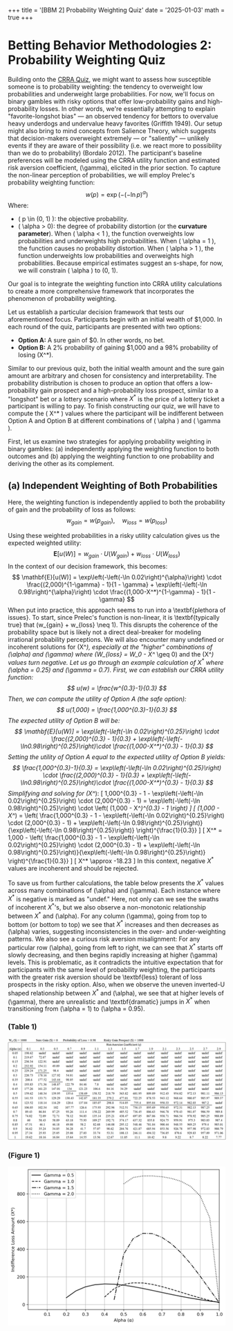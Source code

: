 +++
title = '[BBM 2] Probability Weighting Quiz'
date = '2025-01-03'
math = true
+++

# Betting Behavior Methodologies 2: Probability Weighting Quiz

Building onto the [CRRA Quiz](https://maliknyc.github.io/karmagambler.github.io/posts/post-2/), we might want to assess how susceptible someone is to probability weighting: the tendency to overweight low probabilities and underweight large probabilities. For now, we'll focus on binary gambles with risky options that offer low-probability gains and high-probability losses. In other words, we're essentially attempting to explain "favorite-longshot bias" &mdash; an observed tendency for bettors to overvalue heavy underdogs and undervalue heavy favorites (Griffith 1949). Our setup might also bring to mind concepts from Salience Theory, which suggests that decision-makers overweight extremely &mdash; or "saliently" &mdash; unlikely events if they are aware of their possibility (i.e. we react more to possibility than we do to probability) (Bordalo 2012). The participant's baseline preferences will be modeled using the CRRA utility function and estimated risk aversion coefficient, \(\gamma\), elicited in the prior section. To capture the non-linear perception of probabilities, we will employ Prelec's probability weighting function:
$$
w\left(p\right)=\exp\left(-\left(-\ln p\right)^{\alpha}\right)
$$
Where:
- \( p \in (0, 1) \): the objective probability.
- \( \alpha > 0\): the degree of probability distortion (or the **curvature parameter**).
When \( \alpha < 1 \), the function overweights low probabilities and underweights high probabilities. When \( \alpha = 1 \), the function causes no probability distortion. When \( \alpha > 1 \), the function underweights low probabilities and overweights high probabilities. Because empirical estimates suggest an s-shape, for now, we will constrain \( \alpha \) to (0, 1).

Our goal is to integrate the weighting function into CRRA utility calculations to create a more comprehensive framework that incorporates the phenomenon of probability weighting.

Let us establish a particular decision framework that tests our aforementioned focus. Participants begin with an initial wealth of $1,000. In each round of the quiz, participants are presented with two options:

- **Option A:** A sure gain of $0. In other words, no bet.
- **Option B:** A 2% probability of gaining $1,000 and a 98% probability of losing \(X^*\).

Similar to our previous quiz, both the initial wealth amount and the sure gain amount are arbitrary and chosen for consistency and interpretability. The probability distribution is chosen to produce an option that offers a low-probability gain prospect and a high-probability loss prospect, similar to a "longshot" bet or a lottery scenario where $X^*$ is the price of a lottery ticket a participant is willing to pay. To finish constructing our quiz, we will have to compute the \( X^* \) values where the participant will be indifferent between Option A and Option B at different combinations of \( \alpha \) and \( \gamma \).

First, let us examine two strategies for applying probability weighting in binary gambles: (a) independently applying the weighting function to both outcomes and (b) applying the weighting function to one probability and deriving the other as its complement.

## (a) Independent Weighting of Both Probabilities
Here, the weighting function is independently applied to both the probability of gain and the probability of loss as follows:
$$
w_{gain} = w(p_{gain}), \quad w_{loss} = w(p_{loss})
$$

Using these weighted probabilities in a risky utility calculation gives us the expected weighted utility:
$$
\mathbf{E}[u(W)] = w_{gain} \cdot U(W_{gain}) + w_{loss} \cdot U(W_{loss})
$$
In the context of our decision framework, this becomes:
$$
\mathbf{E}[u(W)] = \exp\left(-\left(-\ln 0.02\right)^{\alpha}\right) \cdot 
\frac{(2,000)^{1-\gamma} - 1}{1 - \gamma} + \exp\left(-\left(-\ln 0.98\right)^{\alpha}\right)
\cdot \frac{(1,000-X^*)^{1-\gamma} - 1}{1 - \gamma}
$$
When put into practice, this approach seems to run into a \textbf{plethora of issues}. To start, since Prelec's function is non-linear, it is \textbf{typically true} that \(w_{gain} + w_{loss} \neq 1\). This disrupts the coherence of the probability space but is likely not a direct deal-breaker for modeling irrational probability perceptions. We will also encounter many undefined or incoherent solutions for \(X^*\), especially at the "higher" combinations of \(\alpha\) and \(\gamma\) where \(W_{loss} = W_0 - X^* \geq 0\) and the \(X^*\) values turn negative. Let us go through an example calculation of $X^*$ where \(\alpha = 0.25\) and \(\gamma = 0.7\). First, we can establish our CRRA utility function:
$$
u(w) = \frac{w^{0.3}-1}{0.3}
$$
Then, we can compute the utility of Option A (the safe option):
$$
u(1,000) = \frac{1,000^{0.3}-1}{0.3}
$$
The expected utility of Option B will be:
$$
\mathbf{E}[u(W)] = \exp\left(-\left(-\ln 0.02\right)^{0.25}\right) \cdot 
\frac{(2,000)^{0.3} - 1}{0.3} + \exp\left(-\left(-\ln0.98\right)^{0.25}\right)\cdot \frac{(1,000-X^*)^{0.3} - 1}{0.3}
$$
Setting the utility of Option A equal to the expected utility of Option B yields:
$$
\frac{1,000^{0.3}-1}{0.3} = \exp\left(-\left(-\ln 0.02\right)^{0.25}\right) \cdot 
\frac{(2,000)^{0.3} - 1}{0.3} + \exp\left(-\left(-\ln0.98\right)^{0.25}\right)\cdot \frac{(1,000-X^*)^{0.3} - 1}{0.3}
$$
Simplifying and solving for \(X^*\):
\[
1,000^{0.3} - 1 - \exp\left(-\left(-\ln 0.02\right)^{0.25}\right) \cdot (2,000^{0.3} - 1) = \exp\left(-\left(-\ln 0.98\right)^{0.25}\right) \cdot \left( (1,000 - X^*)^{0.3} - 1 \right)
\]
\[
(1,000 - X^*) = \left( \frac{1,000^{0.3} - 1 - \exp\left(-\left(-\ln 0.02\right)^{0.25}\right) \cdot (2,000^{0.3} - 1) + \exp\left(-\left(-\ln 0.98\right)^{0.25}\right)}{\exp\left(-\left(-\ln 0.98\right)^{0.25}\right)} \right)^{\frac{1}{0.3}}
\]
\[
X^* = 1,000 - \left( \frac{1,000^{0.3} - 1 - \exp\left(-\left(-\ln 0.02\right)^{0.25}\right) \cdot (2,000^{0.3} - 1) + \exp\left(-\left(-\ln 0.98\right)^{0.25}\right)}{\exp\left(-\left(-\ln 0.98\right)^{0.25}\right)} \right)^{\frac{1}{0.3}}
\]
\[
X^* \approx -18.23
\]
In this context, negative $X^*$ values are incoherent and should be rejected.

To save us from further calculations, the table below presents the $X^*$ values across many combinations of \(\alpha\) and \(\gamma\). Each instance where $X^*$ is negative is marked as "undef." Here, not only can we see the swaths of incoherent $X^*$'s, but we also observe a non-monotonic relationship between $X^*$ and \(\alpha\). For any column \(\gamma\), going from top to bottom (or bottom to top) we see that $X^*$ increases and then decreases as \(\alpha\) varies, suggesting inconsistencies in the over- and under-weighting patterns. We also see a curious risk aversion misalignment: For any particular row \(\alpha\), going from left to right, we can see that $X^*$ starts off slowly decreasing, and then begins rapidly increasing at higher \(\gamma\) levels. This is problematic, as it contradicts the intuitive expectation that for participants with the same level of probability weighting, the participants with the greater risk aversion should be \textbf{less} tolerant of loss prospects in the risky option. Also, when we observe the uneven inverted-U shaped relationship between $X^*$ and \(\alpha\), we see that at higher levels of \(\gamma\), there are unrealistic and \textbf{dramatic} jumps in $X^*$ when transitioning from \(\alpha = 1\) to \(\alpha = 0.95\).

### (Table 1)
![Image alt](images/Unframed_Prelec_Table.png)
### (Figure 1)
![Image alt](images/Unframed_Plot.png)